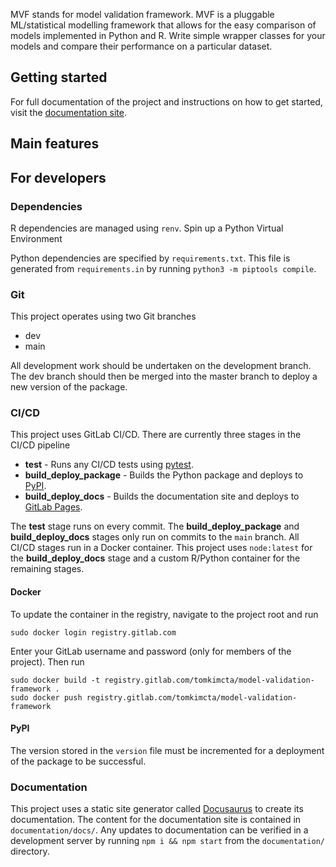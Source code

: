 MVF stands for model validation framework. MVF is a pluggable ML/statistical modelling framework that allows for the easy comparison of models implemented in Python and R. Write simple wrapper classes for your models and compare their performance on a particular dataset.

## Getting started

For full documentation of the project and instructions on how to get started, visit the [documentation site](https://tomkimcta.gitlab.io/model-validation-framework).

## Main features



## For developers

### Dependencies

R dependencies are managed using `renv`. Spin up a Python Virtual Environment

Python dependencies are specified by `requirements.txt`. This file is generated from `requirements.in` by running `python3 -m piptools compile`.

### Git

This project operates using two Git branches

- dev
- main

All development work should be undertaken on the development branch. The dev branch should then be merged into the master branch to deploy a new version of the package. 

### CI/CD

This project uses GitLab CI/CD. There are currently three stages in the CI/CD pipeline

* **test** - Runs any CI/CD tests using [pytest](https://docs.pytest.org).
* **build_deploy_package** - Builds the Python package and deploys to [PyPI](https://pypi.org/).
* **build_deploy_docs** - Builds the documentation site and deploys to [GitLab Pages](https://docs.gitlab.com/ee/user/project/pages/).

The **test** stage runs on every commit. The **build_deploy_package** and **build_deploy_docs** stages only run on commits to the `main` branch. All CI/CD stages run in a Docker container. This project uses `node:latest` for the **build_deploy_docs** stage and a custom R/Python container for the remaining stages.

#### Docker

To update the container in the registry, navigate to the project root and run

```
sudo docker login registry.gitlab.com
```

Enter your GitLab username and password (only for members of the project). Then run

```
sudo docker build -t registry.gitlab.com/tomkimcta/model-validation-framework .
sudo docker push registry.gitlab.com/tomkimcta/model-validation-framework
```

#### PyPI

The version stored in the `version` file must be incremented for a deployment of the package to be successful.

### Documentation

This project uses a static site generator called [Docusaurus](https://docusaurus.io) to create its documentation. The content for the documentation site is contained in `documentation/docs/`. Any updates to documentation can be verified in a development server by running `npm i && npm start` from the `documentation/` directory.

